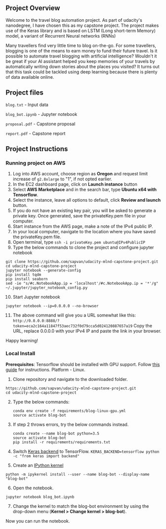 ## Project Overview


Welcome to the travel blog automation project. As part of udacity's nanodegree, I have chosen this as my capstone project. The project makes use of the Keras library and is based on LSTM (Long short-term Memory) model, a variant of Recurrent Neural networks (RNNs)

Many travellers find very little time to blog on-the-go. For some travellers, blogging is one of the means to earn money to fund their future travel. Is it possible to automate travel blogging with artificial intelligence? Wouldn't it be great if your AI assistant helped you keep memories of your travels by automatically writing down stories about the places you visited? It turns out that this task could be tackled using deep learning because there is plenty of data available online.

## Project files

```blog.txt``` - Input data

```blog_bot.ipynb``` - Jupyter notebook

```proposal.pdf``` - Capstone proposal

```report.pdf``` - Capstone report

## Project Instructions

### Running project on AWS

1. Log into AWS account, choose region as __Oregon__ and request limit increase of ```g2.8xlarge``` to "1", if not opted earlier.
2. In the EC2 dashboard page, click on __Launch instance__ button
3. Select __AWS Marketplace__ and in the search bar, type __Ubuntu x64 with Tensorflow__.
4. Select the instance, leave all options to default, click __Review and launch__ button.
5. If you do not have an existing key pair, you will be asked to generate a private key. Once generated, save the privateKey.pem file in your computer.
6. Start instance from the AWS page, make a note of the IPv4 public IP. 
7. In your local computer, navigate to the location where you have saved the privateKey.pem file. 
8. Open terminal, type ```ssh -i privateKey.pem ubuntu@IPv4PublicIP```
9. Type the below commands to clone the project and configure jupyter notebook
```	
git clone https://github.com/sapvan/udacity-mlnd-capstone-project.git
cd udacity-mlnd-capstone-project
jupyter notebook --generate-config
pip install tqdm
pip install seaborn
sed -ie "s/#c.NotebookApp.ip = 'localhost'/#c.NotebookApp.ip = '*'/g" ~/.jupyter/jupyter_notebook_config.py
```
10. Start Jupyter notebook
```
jupyter notebook --ip=0.0.0.0 --no-browser
```
11. The above command will give you a URL somewhat like this: 
```http://0.0.0.0:8888/?token=eca2c164a11847f53aec732f0d79cca5d024120887657a19``` 
Copy the URL, replace 0.0.0.0 with your IPv4 IP and paste the link in your browser.

Happy learning!

### Local Install

__Prerequisites__: Tensorflow should be installed with GPU support. Follow [this guide](https://www.tensorflow.org/install/) for instructions. Platform - Linux.


1. Clone repository and navigate to the downloaded folder.
```	
https://github.com/sapvan/udacity-mlnd-capstone-project.git
cd udacity-mlnd-capstone-project
```
2. Type the below commands: 
	```
	conda env create -f requirements/blog-linux-gpu.yml
	source activate blog-bot
	```  
3. If step 2 throws errors, try the below commands instead.
	```
	conda create --name blog-bot python=3.5
	source activate blog-bot
	pip install -r requirements/requirements.txt
	```
	
4. Switch [Keras backend](https://keras.io/backend/) to TensorFlow.
		```
		KERAS_BACKEND=tensorflow python -c "from keras import backend"
		```

5. Create an [IPython kernel](http://ipython.readthedocs.io/en/stable/install/kernel_install.html) 
```
python -m ipykernel install --user --name blog-bot --display-name "blog-bot"
```

6. Open the notebook.
```
jupyter notebook blog_bot.ipynb
```

7. Change the kernel to match the blog-bot environment by using the drop-down menu (**Kernel > Change kernel > blog-bot**). 

Now you can run the notebook.
